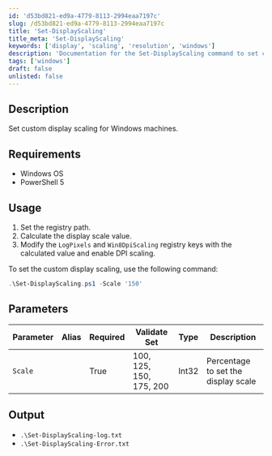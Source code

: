 ```yaml
---
id: 'd53bd821-ed9a-4779-8113-2994eaa7197c'
slug: /d53bd821-ed9a-4779-8113-2994eaa7197c
title: 'Set-DisplayScaling'
title_meta: 'Set-DisplayScaling'
keywords: ['display', 'scaling', 'resolution', 'windows']
description: 'Documentation for the Set-DisplayScaling command to set custom display scaling for Windows machines.'
tags: ['windows']
draft: false
unlisted: false
---
```


## Description
Set custom display scaling for Windows machines.

## Requirements
- Windows OS
- PowerShell 5

## Usage
1. Set the registry path.
2. Calculate the display scale value.
3. Modify the `LogPixels` and `Win8DpiScaling` registry keys with the calculated value and enable DPI scaling.

To set the custom display scaling, use the following command:

```powershell
.\Set-DisplayScaling.ps1 -Scale '150'
```

## Parameters

| Parameter         | Alias | Required | Validate Set        | Type  | Description                         |
| ----------------- | ----- | -------- | ------------------- | ----- | ------------------------------------|
| `Scale`           |       | True     | 100, 125, 150, 175, 200 | Int32 | Percentage to set the display scale |

## Output
- `.\Set-DisplayScaling-log.txt`
- `.\Set-DisplayScaling-Error.txt`

